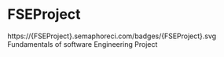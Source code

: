 # FSEProject

https://{FSEProject}.semaphoreci.com/badges/{FSEProject}.svg
Fundamentals of software Engineering Project
